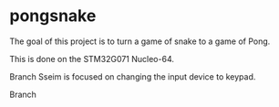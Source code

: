 # pongsnake
The goal of this project is to turn a game of snake to a game of Pong.

This is done on the STM32G071 Nucleo-64.


Branch Sseim is focused on changing the input device to keypad.

Branch
